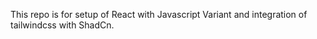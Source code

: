 This repo is for setup of React with Javascript Variant and integration of tailwindcss with ShadCn.
